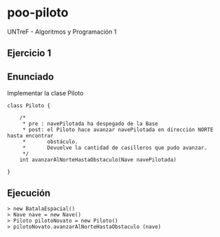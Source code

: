 poo-piloto
==========

UNTreF - Algoritmos y Programación 1

Ejercicio 1
----------

## Enunciado

Implementar la clase Piloto

	class Piloto {
	
		/*
		 * pre : navePilotada ha despegado de la Base
		 * post: el Piloto hace avanzar navePilotada en dirección NORTE hasta encontrar  
		 *       obstáculo.
		 *       Devuelve la cantidad de casilleros que pudo avanzar.
		 */
		int avanzarAlNorteHastaObstaculo(Nave navePilotada)
	
	}

## Ejecución

	> new BatalaEspacial()
	> Nave nave = new Nave()
	> Piloto pilotoNovato = new Piloto()
	> pilotoNovato.avanzarAlNorteHastaObstaculo (nave)

	